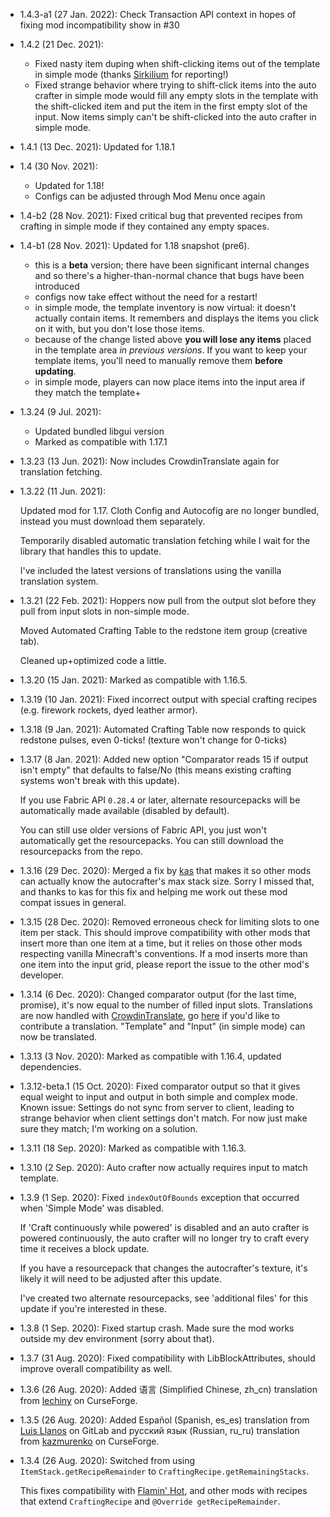 - 1.4.3-a1 (27 Jan. 2022): Check Transaction API context in hopes of fixing mod incompatibility show in #30
- 1.4.2 (21 Dec. 2021):

  - Fixed nasty item duping when shift-clicking items out of the template in simple mode (thanks [Sirkilium](https://www.curseforge.com/members/sirkilium/) for reporting!)
  - Fixed strange behavior where trying to shift-click items into the auto crafter in simple mode would fill any empty 
    slots in the template with the shift-clicked item and put the item in the first empty slot of the input. 
    Now items simply can't be shift-clicked into the auto crafter in simple mode. 

- 1.4.1 (13 Dec. 2021): Updated for 1.18.1
- 1.4 (30 Nov. 2021): 
  - Updated for 1.18!
  - Configs can be adjusted through Mod Menu once again
  
- 1.4-b2 (28 Nov. 2021): Fixed critical bug that prevented recipes from crafting in simple mode if they contained any empty spaces.
- 1.4-b1 (28 Nov. 2021): Updated for 1.18 snapshot (pre6). 
  
  - this is a **beta** version; there have been significant internal changes and so there's a higher-than-normal chance that bugs have been introduced
  - configs now take effect without the need for a restart!
  - in simple mode, the template inventory is now virtual: it doesn't actually contain items. It remembers and displays the items you click on it with, but you don't lose those items.
  - because of the change listed above **you will lose any items** placed in the template area *in previous versions*. If you want to keep your template items, you'll need to manually remove them **before updating**. 
  - in simple mode, players can now place items into the input area if they match the template+

- 1.3.24 (9 Jul. 2021): 
  
  - Updated bundled libgui version
  - Marked as compatible with 1.17.1
  
- 1.3.23 (13 Jun. 2021): Now includes CrowdinTranslate again for translation fetching. 
- 1.3.22 (11 Jun. 2021): 

  Updated mod for 1.17. Cloth Config and Autocofig are no longer bundled, instead you must download them separately.
  
  Temporarily disabled automatic translation fetching while I wait for the library that handles this to update. 
  
  I've included the latest versions of translations using the vanilla translation system.  
  
- 1.3.21 (22 Feb. 2021): Hoppers now pull from the output slot before they pull from input slots in non-simple mode. 
  
  Moved Automated Crafting Table to the redstone item group (creative tab). 
  
  Cleaned up+optimized code a little. 
  
- 1.3.20 (15 Jan. 2021): Marked as compatible with 1.16.5. 
- 1.3.19 (10 Jan. 2021): Fixed incorrect output with special crafting recipes (e.g. firework rockets, dyed leather armor). 
- 1.3.18 (9 Jan. 2021): Automated Crafting Table now responds to quick redstone pulses, even 0-ticks! (texture won't change for 0-ticks)
- 1.3.17 (8 Jan. 2021): Added new option "Comparator reads 15 if output isn't empty" that defaults to false/No (this means existing crafting systems won't break with this update). 

  If you use Fabric API `0.28.4` or later, alternate resourcepacks will be automatically made available (disabled by default). 
  
  You can still use older versions of Fabric API, you just won't automatically get the resourcepacks. You can still download the resourcepacks from the repo. 

- 1.3.16 (29 Dec. 2020): Merged a fix by [kas](https://gitlab.com/exactly-one-kas) that makes it so other mods can 
  actually know the autocrafter's max stack size. Sorry I missed that, and thanks to kas for this fix and helping me 
  work out these mod compat issues in general. 
  
- 1.3.15 (28 Dec. 2020): Removed erroneous check for limiting slots to one item per stack. 
  This should improve compatibility with other mods that insert more than one item at a time, 
  but it relies on those other mods respecting vanilla Minecraft's conventions. 
  If a mod inserts more than one item into the input grid, please report the issue to the other mod's developer. 
  
- 1.3.14 (6 Dec. 2020): Changed comparator output (for the last time, promise), it's now equal to the number of filled input slots. 
  Translations are now handled with [CrowdinTranslate](https://github.com/gbl/CrowdinTranslate), go [here](https://crowdin.com/project/automated-crafting) if you'd like to contribute a translation. 
  "Template" and "Input" (in simple mode) can now be translated. 
  
- 1.3.13 (3 Nov. 2020): Marked as compatible with 1.16.4, updated dependencies. 
- 1.3.12-beta.1 (15 Oct. 2020): Fixed comparator output so that it gives equal weight to input and output in both simple and complex mode. 
  Known issue: Settings do not sync from server to client, leading to strange behavior when client settings don't match. For now just make sure they match; I'm working on a solution. 

- 1.3.11 (18 Sep. 2020): Marked as compatible with 1.16.3. 

- 1.3.10 (2 Sep. 2020): Auto crafter now actually requires input to match template. 

- 1.3.9 (1 Sep. 2020): Fixed `indexOutOfBounds` exception that occurred when 'Simple Mode' was disabled. 
  
  If 'Craft continuously while powered' is disabled and an auto crafter is powered continuously, the auto crafter will no longer try to craft every time it receives a block update. 
  
  If you have a resourcepack that changes the autocrafter's texture, it's likely it will need to be adjusted after this update. 

  I've created two alternate resourcepacks, see 'additional files' for this update if you're interested in these. 

- 1.3.8 (1 Sep. 2020): Fixed startup crash. Made sure the mod works outside my dev environment (sorry about that). 

- 1.3.7 (31 Aug. 2020): Fixed compatibility with LibBlockAttributes, should improve overall compatibility as well. 

- 1.3.6 (26 Aug. 2020): Added 语言 (Simplified Chinese, zh_cn) translation from [lechiny](https://www.curseforge.com/members/lechiny/projects) on CurseForge. 

- 1.3.5 (26 Aug. 2020): Added Español (Spanish, es_es) translation from [Luis Llanos](https://gitlab.com/llrluis) on GitLab and русский язык (Russian, ru_ru) translation from [kazmurenko](https://www.curseforge.com/members/kazmurenko/projects) on CurseForge. 

- 1.3.4 (26 Aug. 2020): Switched from using `ItemStack.getRecipeRemainder` to `CraftingRecipe.getRemainingStacks`. 

  This fixes compatibility with [Flamin' Hot](https://www.curseforge.com/minecraft/mc-mods/flamin-hot), and other mods with recipes that extend `CraftingRecipe` and `@Override getRecipeRemainder`.
